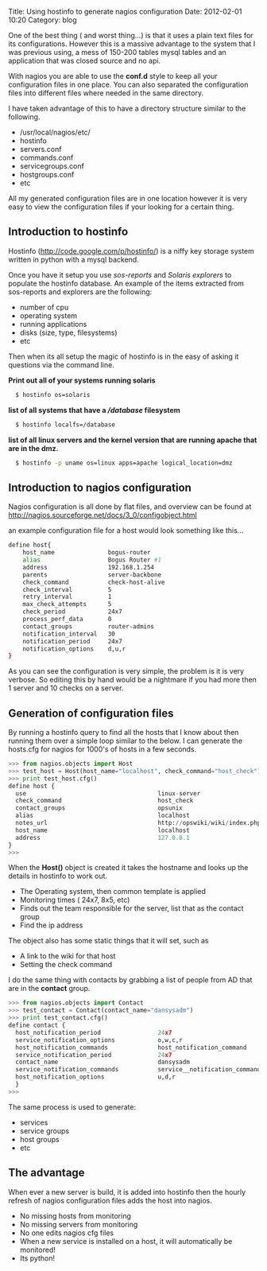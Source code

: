 Title: Using hostinfo to generate nagios configuration
Date: 2012-02-01 10:20
Category: blog


One of the best thing ( and worst thing...) is that it uses a plain text files for its configurations.
However this is a massive advantage to the system that I was previous using, 
a mess of 150-200 tables mysql tables and an application that was closed source and no api.

With nagios you are able to use the __conf.d__ style to keep all your configuration files in one place.
You can also separated the configuration files into different files where needed in the same directory.

I have taken advantage of this to have a directory structure similar to the following.

- /usr/local/nagios/etc/
 - hostinfo
  - servers.conf
  - commands.conf
  - servicegroups.conf
  - hostgroups.conf
  - etc

All my generated configuration files are in one location however it is very easy to view the configuration files if your looking for a certain thing.

Introduction to hostinfo
------------------------

Hostinfo (<http://code.google.com/p/hostinfo/>) is a niffy key storage system written in python with a mysql backend.

Once you have it setup you use *sos-reports* and *Solaris explorers* to populate the hostinfo database.
An example of the items extracted from sos-reports and explorers are the following:

- number of cpu
- operating system
- running applications
- disks (size, type, filesystems)
- etc

Then when its all setup the magic of hostinfo is in the easy of asking it questions via the command line.

__Print out all of your systems running solaris__

```sh
  $ hostinfo os=solaris
```

__list of all systems that have a */database* filesystem__

```sh
  $ hostinfo localfs=/database
```

__list of all linux servers and the kernel version that are running apache that are in the dmz.__

```sh
  $ hostinfo -p uname os=linux apps=apache logical_location=dmz
```



Introduction to nagios configuration
-------------------------------------

Nagios configuration is all done by flat files, and overview can be found at <http://nagios.sourceforge.net/docs/3_0/configobject.html>

an example configuration file for a host would look something like this...

```sh
define host{
    host_name               bogus-router
    alias                   Bogus Router #1
    address                 192.168.1.254
    parents                 server-backbone
    check_command           check-host-alive
    check_interval          5
    retry_interval          1
    max_check_attempts      5
    check_period            24x7
    process_perf_data       0
    contact_groups          router-admins
    notification_interval   30
    notification_period     24x7
    notification_options    d,u,r
}
```

As you can see the configuration is very simple, the problem is it is very verbose. So editing this by hand would be a nightmare if you had more then 1 server and 10 checks on a server.

Generation of configuration files
---------------------------------

By running a hostinfo query to find all the hosts that I know about then running them over a simple loop similar to the below.
I can generate the hosts.cfg for nagios for 1000's of hosts in a few seconds.

```python
>>> from nagios.objects import Host
>>> test_host = Host(host_name="localhost", check_command="host_check")
>>> print test_host.cfg()
define host {
  use                                     linux-server
  check_command                           host_check
  contact_groups                          opsunix
  alias                                   localhost
  notes_url                               http://opswiki/wiki/index.php/Host:localhost
  host_name                               localhost
  address                                 127.0.0.1  
}
>>>
```

When the __Host()__ object is created it takes the hostname and looks up the details in hostinfo to work out.

- The Operating system, then common template is applied
- Monitoring times ( 24x7, 8x5, etc)
- Finds out the team responsible for the server, list that as the contact group
- Find the ip address

The object also has some static things that it will set, such as

- A link to the wiki for that host
- Setting the check command


I do the same thing with contacts by grabbing a list of people from AD that are in the __contact__ group.

```python
>>> from nagios.objects import Contact
>>> test_contact = Contact(contact_name="dansysadm")
>>> print test_contact.cfg()
define contact {
  host_notification_period                24x7
  service_notification_options            o,w,c,r
  host_notification_commands              host_notification_command
  service_notification_period             24x7
  contact_name                            dansysadm
  service_notification_commands           service__notification_command
  host_notification_options               u,d,r
  }
>>>
```

The same process is used to generate:

- services
- service groups
- host groups
- etc

The advantage
-------------

When ever a new server is build, it is added into hostinfo then the hourly refresh of nagios configuration files adds the host into nagios.

- No missing hosts from monitoring
- No missing servers from monitoring
- No one edits nagios cfg files
- When a new service is installed on a host, it will automatically be monitored!
- Its python!
